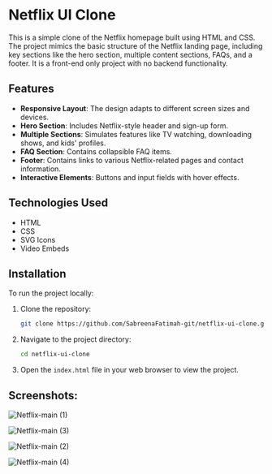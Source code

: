 # Netflix UI Clone

This is a simple clone of the Netflix homepage built using HTML and CSS. The project mimics the basic structure of the Netflix landing page, including key sections like the hero section, multiple content sections, FAQs, and a footer. It is a front-end only project with no backend functionality.

## Features

- **Responsive Layout**: The design adapts to different screen sizes and devices.
- **Hero Section**: Includes Netflix-style header and sign-up form.
- **Multiple Sections**: Simulates features like TV watching, downloading shows, and kids' profiles.
- **FAQ Section**: Contains collapsible FAQ items.
- **Footer**: Contains links to various Netflix-related pages and contact information.
- **Interactive Elements**: Buttons and input fields with hover effects.

## Technologies Used

- HTML
- CSS
- SVG Icons
- Video Embeds

## Installation

To run the project locally:

1. Clone the repository:
    ```bash
    git clone https://github.com/SabreenaFatimah-git/netflix-ui-clone.git
    ```

2. Navigate to the project directory:
    ```bash
    cd netflix-ui-clone
    ```

3. Open the `index.html` file in your web browser to view the project.

## Screenshots:

![Netflix-main (1)](https://github.com/user-attachments/assets/5ad6c28b-9a5f-40f0-9adc-4cb683934086)

![Netflix-main (3)](https://github.com/user-attachments/assets/9c425a38-cdbb-4c28-bb58-45e49f8211e6)

![Netflix-main (2)](https://github.com/user-attachments/assets/1a5819a0-fdbe-4c36-aa84-6bdb8c313257)

![Netflix-main (4)](https://github.com/user-attachments/assets/6dcf1b75-f0c4-42d2-886a-61faa8233623)


